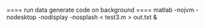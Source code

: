==== run data generate code on background ====
    matlab -nojvm -nodesktop -nodisplay -nosplash < test3.m > out.txt &